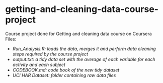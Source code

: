 # getting-and-cleaning-data-course-project
Course project done for Getting and cleaning data course on Coursera Files:
- *Run_Analysis.R: loads the data, merges it and perform data cleaning steps required by the course project*
- *output.txt: a tidy data set with the average of each variable for each activity and each subject*
- *CODEBOOK.md: code book of the new tidy dataset*
- *UCI HAR Dataset: folder containing raw data files*

